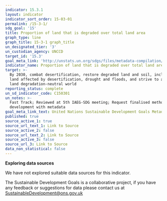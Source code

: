 ```yaml
---
indicator: 15.3.1
layout: indicator
indicator_sort_order: 15-03-01
permalink: /15-3-1/
sdg_goal: '15'
title: Proportion of land that is degraded over total land area
graph_type: line
graph_title: 15-3-1 graph_title
un_designated_tier: '3'
un_custodian_agency: UNCCD
target_id: '15.3'
goal_meta_link: 'http://unstats.un.org/sdgs/files/metadata-compilation/Metadata-Goal-15.pdf'
indicator_name: Proportion of land that is degraded over total land area
target: >-
  By 2030, combat desertification, restore degraded land and soil, including
  land affected by desertification, drought and floods, and strive to achieve a
  land degradation-neutral world
reporting_status: complete
un_sd_indicator_code: C150301
un_notes: >-
  Fast Track; Reviewed at 5th IAEG-SDG meeting; Request finalised methodology
  development with metadata
goal_meta_link_text: United Nations Sustainable Development Goals Metadata (pdf 456kB)
published: true
source_active_1: true
source_url_text_1: Link to Source
source_active_2: false
source_url_text_2: Link to Source
source_active_3: false
source_url_3: Link to Source
data_non_statistical: false
---
```

**Exploring data sources**

We have not explored suitable data sources for this indicator. 

The Sustainable Development Goals is a collaborative project, if you have any feedback or suggestions for data please contact us at <SustainableDevelopment@ons.gov.uk>
